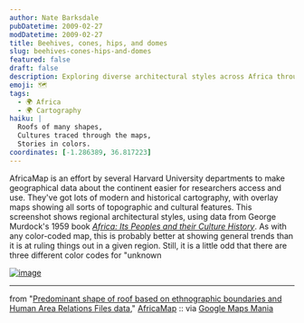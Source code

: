 ```yaml
---
author: Nate Barksdale
pubDatetime: 2009-02-27
modDatetime: 2009-02-27
title: Beehives, cones, hips, and domes
slug: beehives-cones-hips-and-domes
featured: false
draft: false
description: Exploring diverse architectural styles across Africa through historical cartography reveals intriguing patterns and cultural nuances.
emoji: 🗺️
tags:
  - 🌍 Africa
  - 🌍 Cartography
haiku: |
  Roofs of many shapes,  
  Cultures traced through the maps,  
  Stories in colors.
coordinates: [-1.286389, 36.817223]
---
```


AfricaMap is an effort by several Harvard University departments to make geographical data about the continent easier for researchers access and use. They've got lots of modern and historical cartography, with overlay maps showing all sorts of topographic and cultural features. This screenshot shows regional architectural styles, using data from George Murdock's 1959 book _[Africa: Its Peoples and their Culture History](http://books.google.com/books?id=OI0EAQAAIAAJ&q=george+murdock+africa+and+its+peoples&dq=george+murdock+africa+and+its+peoples&ei=k0yoSc3eNIWekwSEr7GiBA&pgis=1)_. As with any color-coded map, this is probably better at showing general trends than it is at ruling things out in a given region. Still, it is a little odd that there are three different color codes for "unknown

[![image](http://culture-making.com/media/shapeofroof.jpg)](http://cga-3.hmdc.harvard.edu/africamap/)

---

from "[Predominant shape of roof based on ethnographic boundaries and Human Area Relations Files data](http://web.archive.org/web/20160416063915/http://cga-3.hmdc.harvard.edu/africamap/)," [AfricaMap](http://web.archive.org/web/20160416063915/http://cga-3.hmdc.harvard.edu/africamap/) :: via [Google Maps Mania](http://googlemapsmania.blogspot.com/2009/02/harvard-map-of-africa.html)
